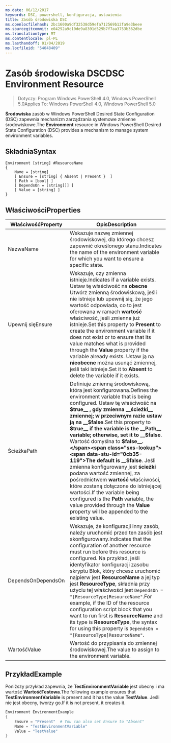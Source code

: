 ```yaml
---
ms.date: 06/12/2017
keywords: DSC, powershell, konfiguracja, ustawienia
title: Zasób środowiska DSC
ms.openlocfilehash: 2bc1600a9df32538d59efa712569b12fa9e3beee
ms.sourcegitcommit: e04292a9c10de9a8391d529b7f7aa3753b362dbe
ms.translationtype: MT
ms.contentlocale: pl-PL
ms.lasthandoff: 01/04/2019
ms.locfileid: "54048409"
---
```

# <a name="dsc-environment-resource"></a><span data-ttu-id="0cb35-103">Zasób środowiska DSC</span><span class="sxs-lookup"><span data-stu-id="0cb35-103">DSC Environment Resource</span></span>

> <span data-ttu-id="0cb35-104">Dotyczy: Program Windows PowerShell 4.0, Windows PowerShell 5.0</span><span class="sxs-lookup"><span data-stu-id="0cb35-104">Applies To: Windows PowerShell 4.0, Windows PowerShell 5.0</span></span>

<span data-ttu-id="0cb35-105">__Środowiska__ zasób w Windows PowerShell Desired State Configuration (DSC) zapewnia mechanizm zarządzania systemowe zmienne środowiskowe.</span><span class="sxs-lookup"><span data-stu-id="0cb35-105">The __Environment__ resource in Windows PowerShell Desired State Configuration (DSC) provides a mechanism to manage system environment variables.</span></span>

## <a name="syntax"></a><span data-ttu-id="0cb35-106">Składnia</span><span class="sxs-lookup"><span data-stu-id="0cb35-106">Syntax</span></span>
``` mof
Environment [string] #ResourceName
{
    Name = [string]
    [ Ensure = [string] { Absent | Present }  ]
    [ Path = [bool] ]
    [ DependsOn = [string[]] ]
    [ Value = [string] ]
}
```

## <a name="properties"></a><span data-ttu-id="0cb35-107">Właściwości</span><span class="sxs-lookup"><span data-stu-id="0cb35-107">Properties</span></span>

|  <span data-ttu-id="0cb35-108">Właściwość</span><span class="sxs-lookup"><span data-stu-id="0cb35-108">Property</span></span>  |  <span data-ttu-id="0cb35-109">Opis</span><span class="sxs-lookup"><span data-stu-id="0cb35-109">Description</span></span>   |
|---|---|
| <span data-ttu-id="0cb35-110">Nazwa</span><span class="sxs-lookup"><span data-stu-id="0cb35-110">Name</span></span>| <span data-ttu-id="0cb35-111">Wskazuje nazwę zmiennej środowiskowej, dla którego chcesz zapewnić określonego stanu.</span><span class="sxs-lookup"><span data-stu-id="0cb35-111">Indicates the name of the environment variable for which you want to ensure a specific state.</span></span>|
| <span data-ttu-id="0cb35-112">Upewnij się</span><span class="sxs-lookup"><span data-stu-id="0cb35-112">Ensure</span></span>| <span data-ttu-id="0cb35-113">Wskazuje, czy zmienna istnieje.</span><span class="sxs-lookup"><span data-stu-id="0cb35-113">Indicates if a variable exists.</span></span> <span data-ttu-id="0cb35-114">Ustaw tę właściwość na __obecne__ Utwórz zmienną środowiskową, jeśli nie istnieje lub upewnij się, że jego wartość odpowiada, co to jest oferowana w ramach __wartość__ właściwość, jeśli zmienna już istnieje.</span><span class="sxs-lookup"><span data-stu-id="0cb35-114">Set this property to __Present__ to create the environment variable if it does not exist or to ensure that its value matches what is provided through the __Value__ property if the variable already exists.</span></span> <span data-ttu-id="0cb35-115">Ustaw ją na __nieobecne__ można usunąć zmiennej, jeśli taki istnieje.</span><span class="sxs-lookup"><span data-stu-id="0cb35-115">Set it to __Absent__ to delete the variable if it exists.</span></span>|
| <span data-ttu-id="0cb35-116">Ścieżka</span><span class="sxs-lookup"><span data-stu-id="0cb35-116">Path</span></span>| <span data-ttu-id="0cb35-117">Definiuje zmienną środowiskową, która jest konfigurowana.</span><span class="sxs-lookup"><span data-stu-id="0cb35-117">Defines the environment variable that is being configured.</span></span> <span data-ttu-id="0cb35-118">Ustaw tę właściwość na __$true__ , gdy zmienna __ścieżki__ zmiennej; w przeciwnym razie ustaw ją na __$false__.</span><span class="sxs-lookup"><span data-stu-id="0cb35-118">Set this property to __$true__ if the variable is the __Path__ variable; otherwise, set it to __$false__.</span></span> <span data-ttu-id="0cb35-119">Wartość domyślna to __$false__.</span><span class="sxs-lookup"><span data-stu-id="0cb35-119">The default is __$false__.</span></span> <span data-ttu-id="0cb35-120">Jeśli zmienna konfigurowany jest __ścieżki__ podana wartość zmiennej, za pośrednictwem __wartość__ właściwości, które zostaną dołączone do istniejącej wartości.</span><span class="sxs-lookup"><span data-stu-id="0cb35-120">If the variable being configured is the __Path__ variable, the value provided through the __Value__ property will be appended to the existing value.</span></span>|
| <span data-ttu-id="0cb35-121">DependsOn</span><span class="sxs-lookup"><span data-stu-id="0cb35-121">DependsOn</span></span> | <span data-ttu-id="0cb35-122">Wskazuje, że konfiguracji inny zasób, należy uruchomić przed ten zasób jest skonfigurowany.</span><span class="sxs-lookup"><span data-stu-id="0cb35-122">Indicates that the configuration of another resource must run before this resource is configured.</span></span> <span data-ttu-id="0cb35-123">Na przykład, jeśli identyfikator konfiguracji zasobu skryptu Blok, który chcesz uruchomić najpierw jest __ResourceName__ a jej typ jest __ResourceType__, składnia przy użyciu tej właściwości jest `DependsOn = "[ResourceType]ResourceName"`.</span><span class="sxs-lookup"><span data-stu-id="0cb35-123">For example, if the ID of the resource configuration script block that you want to run first is __ResourceName__ and its type is __ResourceType__, the syntax for using this property is `DependsOn = "[ResourceType]ResourceName"`.</span></span>|
| <span data-ttu-id="0cb35-124">Wartość</span><span class="sxs-lookup"><span data-stu-id="0cb35-124">Value</span></span>| <span data-ttu-id="0cb35-125">Wartość do przypisania do zmiennej środowiskowej.</span><span class="sxs-lookup"><span data-stu-id="0cb35-125">The value to assign to the environment variable.</span></span>|

## <a name="example"></a><span data-ttu-id="0cb35-126">Przykład</span><span class="sxs-lookup"><span data-stu-id="0cb35-126">Example</span></span>

<span data-ttu-id="0cb35-127">Poniższy przykład zapewnia, że __TestEnvironmentVariable__ jest obecny i ma wartość __WartośćTestowa__.</span><span class="sxs-lookup"><span data-stu-id="0cb35-127">The following example ensures that __TestEnvironmentVariable__ is present and it has the value __TestValue__.</span></span> <span data-ttu-id="0cb35-128">Jeśli nie jest obecny, tworzy go.</span><span class="sxs-lookup"><span data-stu-id="0cb35-128">If it is not present, it creates it.</span></span>

```powershell
Environment EnvironmentExample
{
    Ensure = "Present"  # You can also set Ensure to "Absent"
    Name = "TestEnvironmentVariable"
    Value = "TestValue"
}
```